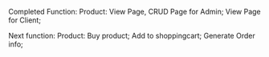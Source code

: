 Completed Function:
  Product:
    View Page, CRUD Page for Admin;
    View Page for Client;

Next function:
  Product:
    Buy product;
    Add to shoppingcart;
    Generate Order info;
